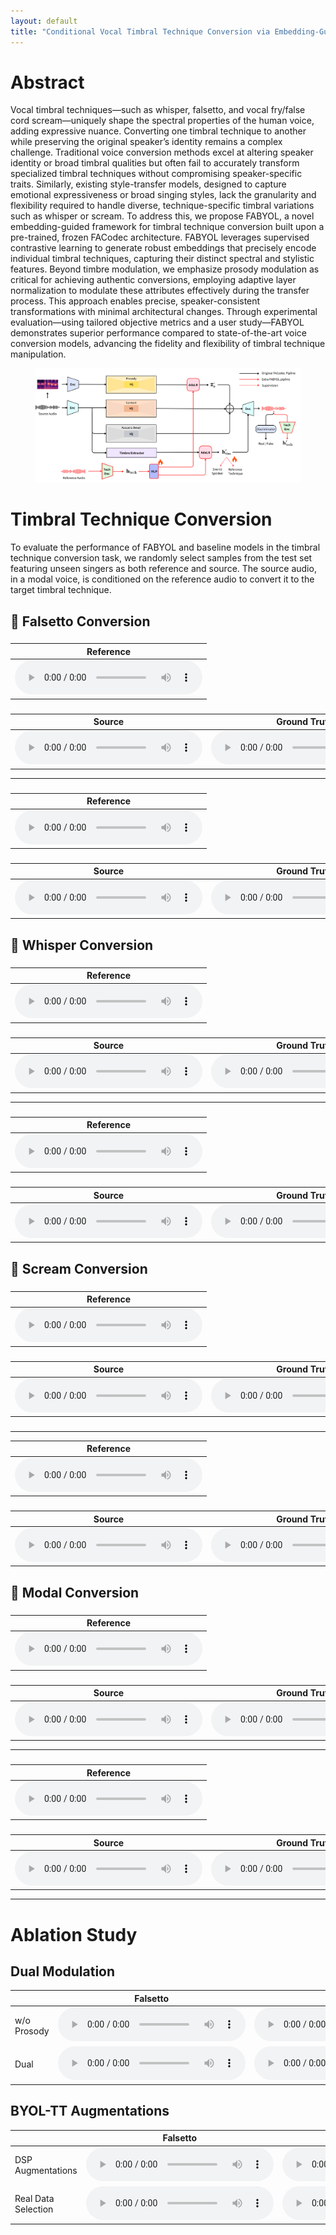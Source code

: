 ```yaml
---
layout: default
title: "Conditional Vocal Timbral Technique Conversion via Embedding-Guided Attribute Modulation"
---
```


<!-- Link to custom CSS to hide GitHub button and footer -->
<link rel="stylesheet" href="/assets/css/style.css">

<h1>Abstract</h1>

Vocal timbral techniques—such as whisper, falsetto, and vocal fry/false cord scream—uniquely shape the spectral properties of the human voice, adding expressive nuance. Converting one timbral technique to another while preserving the original speaker’s identity remains a complex challenge. Traditional voice conversion methods excel at altering speaker identity or broad timbral qualities but often fail to accurately transform specialized timbral techniques without compromising speaker-specific traits. Similarly, existing style-transfer models, designed to capture emotional expressiveness or broad singing styles, lack the granularity and flexibility required to handle diverse, technique-specific timbral variations such as whisper or scream. To address this, we propose FABYOL, a novel embedding-guided framework for timbral technique conversion built upon a pre-trained, frozen FACodec architecture. FABYOL leverages supervised contrastive learning to generate robust embeddings that precisely encode individual timbral techniques, capturing their distinct spectral and stylistic features. Beyond timbre modulation, we emphasize prosody modulation as critical for achieving authentic conversions, employing adaptive layer normalization to modulate these attributes effectively during the transfer process. This approach enables precise, speaker-consistent transformations with minimal architectural changes. Through experimental evaluation—using tailored objective metrics and a user study—FABYOL demonstrates superior performance compared to state-of-the-art voice conversion models, advancing the fidelity and flexibility of timbral technique manipulation.
<figure>
  <img src="figure/FABYOL_model (1).png" alt="FABYOL Model Architecture">
</figure>

<h1>Timbral Technique Conversion</h1>

To evaluate the performance of FABYOL and baseline models in the timbral technique conversion task, we randomly select samples from the test set featuring unseen singers as both reference and source. The source audio, in a modal voice, is conditioned on the reference audio to convert it to the target timbral technique.

<h2>🎵 Falsetto Conversion</h2>

<h3></h3>
<table class="reference-files">
  <thead>
    <tr>
      <th>Reference</th>
    </tr>
  </thead>
  <tbody>
    <tr>
      <td><audio controls src="audio/conversion/falsetto/1/ref_jvs001_falset10_BASIC5000_1635.wav"></audio></td>
    </tr>
  </tbody>
</table>
<h3></h3>
<table class="model-comparisons">
  <thead>
    <tr>
      <th>Source</th>
      <th>Ground Truth</th>
      <th>CosyVoice</th>
      <th>FreeVC</th>
      <th>FACodec</th>
      <th>FABYOL (Proposed)</th>
    </tr>
  </thead>
  <tbody>
    <tr>
      <td><audio controls src="audio/conversion/falsetto/1/source_jvs021_parallel100_VOICEACTRESS100_005.wav"></audio></td>
      <td><audio controls src="audio/conversion/falsetto/1/GT_jvs021_falset10_VOICEACTRESS100_005.wav"></audio></td>
      <td><audio controls src="audio/conversion/falsetto/1/COSYjvs021_parallel100_VOICEACTRESS100_005_to_falsetto_jvs001_falset10_BASIC5000_1635.wav"></audio></td>
      <td><audio controls src="audio/conversion/falsetto/1/Free_jvs021_parallel100_VOICEACTRESS100_005_to_falsetto_jvs001_falset10_BASIC5000_1635.wav"></audio></td>
      <td><audio controls src="audio/conversion/falsetto/1/ORI_jvs021_parallel100_VOICEACTRESS100_005_to_falsetto_jvs001_falset10_BASIC5000_1635.wav"></audio></td>
      <td><audio controls src="audio/conversion/falsetto/1/PRO_jvs021_parallel100_VOICEACTRESS100_005_to_falsetto_ref1_jvs001_falset10_BASIC5000_1635.wav"></audio></td>
    </tr>
  </tbody>
</table>
<hr>
<h3></h3>
<table class="reference-files">
  <thead>
    <tr>
      <th>Reference</th>
    </tr>
  </thead>
  <tbody>
    <tr>
      <td><audio controls src="audio/conversion/falsetto/2/jvs019_falset10_VOICEACTRESS100_003.wav"></audio></td>
    </tr>
  </tbody>
</table>
<h3></h3>
<table class="model-comparisons">
  <thead>
    <tr>
      <th>Source</th>
      <th>Ground Truth</th>
      <th>CosyVoice</th>
      <th>FreeVC</th>
      <th>FACodec</th>
      <th>FABYOL (Proposed)</th>
    </tr>
  </thead>
  <tbody>
    <tr>
      <td><audio controls src="audio/conversion/falsetto/2/SOUCREjvs047_parallel100_VOICEACTRESS100_001.wav"></audio></td>
      <td><audio controls src="audio/conversion/falsetto/2/GT_jvs047_falset10_VOICEACTRESS100_001.wav"></audio></td>
      <td><audio controls src="audio/conversion/falsetto/2/COSY_jvs047_parallel100_VOICEACTRESS100_001_to_falsetto_jvs019_falset10_VOICEACTRESS100_003.wav"></audio></td>
      <td><audio controls src="audio/conversion/falsetto/2/FREE_jvs047_parallel100_VOICEACTRESS100_002_to_falsetto_jvs019_falset10_VOICEACTRESS100_003.wav"></audio></td>
      <td><audio controls src="audio/conversion/falsetto/2/ORI_jvs047_parallel100_VOICEACTRESS100_001_to_falsetto_jvs019_falset10_VOICEACTRESS100_003.wav"></audio></td>
      <td><audio controls src="audio/conversion/falsetto/2/FABYOL_jvs047_parallel100_VOICEACTRESS100_001_to_falsetto_ref2_jvs019_falset10_VOICEACTRESS100_003.wav"></audio></td>
    </tr>
  </tbody>
</table>

<h2>🎵 Whisper Conversion</h2>
<h3></h3>
<table class="reference-files">
  <thead>
    <tr>
      <th>Reference</th>
    </tr>
  </thead>
  <tbody>
    <tr>
      <td><audio controls src="audio/conversion/whisper/1/ref_jvs019_whisper10_TRAVEL1000_0391.wav"></audio></td>
    </tr>
  </tbody>
</table>

<h3></h3>
<table class="model-comparisons">
  <thead>
    <tr>
      <th>Source</th>
      <th>Ground Truth</th>
      <th>CosyVoice</th>
      <th>FreeVC</th>
      <th>FACodec</th>
      <th>FABYOL (Proposed)</th>
    </tr>
  </thead>
  <tbody>
    <tr>
      <td><audio controls src="audio/conversion/whisper/1/jvs025_parallel100_VOICEACTRESS100_002.wav"></audio></td>
      <td><audio controls src="audio/conversion/whisper/1/GT_jvs025_whisper10_VOICEACTRESS100_002.wav"></audio></td>
      <td><audio controls src="audio/conversion/whisper/1/COSY_jvs025_parallel100_VOICEACTRESS100_002_to_whisper_jvs019_whisper10_TRAVEL1000_0391.wav"></audio></td>
      <td><audio controls src="audio/conversion/whisper/1/FREE_jvs025_parallel100_VOICEACTRESS100_001_to_whisper_jvs019_whisper10_TRAVEL1000_0391.wav"></audio></td>
      <td><audio controls src="audio/conversion/whisper/1/ORI_jvs025_parallel100_VOICEACTRESS100_002_to_whisper_jvs019_whisper10_TRAVEL1000_0391.wav"></audio></td>
      <td><audio controls src="audio/conversion/whisper/1/PRO_jvs025_parallel100_VOICEACTRESS100_002_to_whisper_ref2_jvs019_whisper10_TRAVEL1000_0391.wav"></audio></td>
    </tr>
  </tbody>
</table>
<hr>
<h3></h3>
<table class="reference-files">
  <thead>
    <tr>
      <th>Reference</th>
    </tr>
  </thead>
  <tbody>
    <tr>
      <td><audio controls src="audio/conversion/whisper/2/ref_jvs001_whisper10_BASIC5000_1140.wav"></audio></td>
    </tr>
  </tbody>
</table>
<h3></h3>
<table class="model-comparisons">
  <thead>
    <tr>
      <th>Source</th>
      <th>Ground Truth</th>
      <th>CosyVoice</th>
      <th>FreeVC</th>
      <th>FACodec</th>
      <th>FABYOL (Proposed)</th>
    </tr>
  </thead>
  <tbody>
    <tr>
      <td><audio controls src="audio/conversion/whisper/2/jvs021_parallel100_VOICEACTRESS100_003.wav"></audio></td>
      <td><audio controls src="audio/conversion/whisper/2/GT_jvs021_whisper10_VOICEACTRESS100_003.wav"></audio></td>
      <td><audio controls src="audio/conversion/whisper/2/COSY_jvs021_parallel100_VOICEACTRESS100_003_to_whisper_jvs001_whisper10_BASIC5000_1140.wav"></audio></td>
      <td><audio controls src="audio/conversion/whisper/2/FREE_jvs021_parallel100_VOICEACTRESS100_003_to_whisper_jvs001_whisper10_BASIC5000_1140.wav"></audio></td>
      <td><audio controls src="audio/conversion/whisper/2/ORI_jvs021_parallel100_VOICEACTRESS100_003_to_whisper_jvs001_whisper10_BASIC5000_1140.wav"></audio></td>
      <td><audio controls src="audio/conversion/whisper/2/PRO_jvs021_parallel100_VOICEACTRESS100_003_to_whisper_ref1_jvs001_whisper10_BASIC5000_1140.wav"></audio></td>
    </tr>
  </tbody>
</table>

<h2>🎵 Scream Conversion</h2>
<h3></h3>
<table class="reference-files">
  <thead>
    <tr>
      <th>Reference</th>
    </tr>
  </thead>
  <tbody>
    <tr>
      <td><audio controls src="audio/conversion/scream/1/ref_GeneraStudios_MetalScreams_110_AllTheThings_High.wav"></audio></td>
    </tr>
  </tbody>
</table>
<h3></h3>
<table class="model-comparisons">
  <thead>
    <tr>
      <th>Source</th>
      <th>Ground Truth</th>
      <th>CosyVoice</th>
      <th>FreeVC</th>
      <th>FACodec</th>
      <th>FABYOL (Proposed)</th>
    </tr>
  </thead>
  <tbody>
    <tr>
      <td><audio controls src="audio/conversion/scream/1/Jun_clean_01.wav"></audio></td>
      <td><audio controls src="audio/conversion/scream/1/GT_Jun_scream_01.wav"></audio></td>
      <td><audio controls src="audio/conversion/scream/1/COSYJun_clean_01_to_scream_GeneraStudios_MetalScreams_110_AllTheThings_High.wav"></audio></td>
      <td><audio controls src="audio/conversion/scream/1/Jun_clean_01_to_scream_GeneraStudios_MetalScreams_110_AllTheThings_High.wav"></audio></td>
      <td><audio controls src="audio/conversion/scream/1/ORI_Jun_clean_01_to_scream_GeneraStudios_MetalScreams_110_AllTheThings_High.wav"></audio></td>
      <td><audio controls src="audio/conversion/scream/1/PRO_Jun_clean_01_to_scream_ref1_GeneraStudios_MetalScreams_110_AllTheThings_High.wav"></audio></td>
    </tr>
  </tbody>
</table>
<h3></h3>
<hr>
<table class="reference-files">
  <thead>
    <tr>
      <th>Reference</th>
    </tr>
  </thead>
  <tbody>
    <tr>
      <td><audio controls src="audio/conversion/scream/2/ref_GeneraStudios_MetalScreams_110_WeAreTheHate.wav"></audio></td>
    </tr>
  </tbody>
</table>
<h3></h3>
<table class="model-comparisons">
  <thead>
    <tr>
      <th>Source</th>
      <th>Ground Truth</th>
      <th>CosyVoice</th>
      <th>FreeVC</th>
      <th>FACodec</th>
      <th>FABYOL (Proposed)</th>
    </tr>
  </thead>
  <tbody>
    <tr>
      <td><audio controls src="audio/conversion/scream/2/Wayne_clean_01.wav"></audio></td>
      <td><audio controls src="audio/conversion/scream/2/GT_Wayne_scream_01.wav"></audio></td>
      <td><audio controls src="audio/conversion/scream/2/COSY_Wayne_clean_01_to_scream_GeneraStudios_MetalScreams_110_WeAreTheHate.wav"></audio></td>
      <td><audio controls src="audio/conversion/scream/2/FREEWayne_clean_01_to_scream_GeneraStudios_MetalScreams_110_AllTheThings_High.wav"></audio></td>
      <td><audio controls src="audio/conversion/scream/2/ORI_Wayne_clean_01_to_scream_GeneraStudios_MetalScreams_110_WeAreTheHate.wav"></audio></td>
      <td><audio controls src="audio/conversion/scream/2/PRO_Wayne_clean_01_to_scream_ref1_GeneraStudios_MetalScreams_110_WeAreTheHate.wav"></audio></td>
    </tr>
  </tbody>
</table>

<h2>🎵 Modal Conversion</h2>

<h3></h3>
<table class="reference-files">
  <thead>
    <tr>
      <th>Reference</th>
    </tr>
  </thead>
  <tbody>
    <tr>
      <td><audio controls src="audio/conversion/spksim/1/jvs019_parallel100_VOICEACTRESS100_099.wav"></audio></td>
    </tr>
  </tbody>
</table>

<h3></h3>
<table class="model-comparisons">
  <thead>
    <tr>
      <th>Source</th>
      <th>Ground Truth</th>
      <th>CosyVoice</th>
      <th>FreeVC</th>
      <th>FACodec</th>
      <th>FABYOL (Proposed)</th>
    </tr>
  </thead>
  <tbody>
    <tr>
      <td><audio controls src="audio/conversion/spksim/1/jvs034_parallel100_VOICEACTRESS100_002.wav"></audio></td>
      <td><audio controls src="audio/conversion/spksim/1/GT_jvs034_parallel100_VOICEACTRESS100_002.wav"></audio></td>
      <td><audio controls src="audio/conversion/spksim/1/COSY_jvs034_parallel100_VOICEACTRESS100_002_to_modal_jvs019_parallel100_VOICEACTRESS100_099.wav"></audio></td>
      <td><audio controls src="audio/conversion/spksim/1/FREE_jvs034_parallel100_VOICEACTRESS100_002_to_modal_jvs019_parallel100_VOICEACTRESS100_099.wav"></audio></td>
      <td><audio controls src="audio/conversion/spksim/1/ORI_jvs034_parallel100_VOICEACTRESS100_002_to_modal_jvs019_parallel100_VOICEACTRESS100_099.wav"></audio></td>
      <td><audio controls src="audio/conversion/spksim/1/PRO_jvs034_parallel100_VOICEACTRESS100_002_to_modal_ref2_jvs019_parallel100_VOICEACTRESS100_099.wav"></audio></td>
    </tr>
  </tbody>
</table>
<hr>
<h3></h3>
<table class="reference-files">
  <thead>
    <tr>
      <th>Reference</th>
    </tr>
  </thead>
  <tbody>
    <tr>
      <td><audio controls src="audio/conversion/spksim/2/jvs001_parallel100_VOICEACTRESS100_091.wav"></audio></td>
    </tr>
  </tbody>
</table>

<h3></h3>
<table class="model-comparisons">
  <thead>
    <tr>
      <th>Source</th>
      <th>Ground Truth</th>
      <th>CosyVoice</th>
      <th>FreeVC</th>
      <th>FACodec</th>
      <th>FABYOL (Proposed)</th>
    </tr>
  </thead>
  <tbody>
    <tr>
      <td><audio controls src="audio/conversion/spksim/2/jvs066_parallel100_VOICEACTRESS100_004.wav"></audio></td>
      <td><audio controls src="audio/conversion/spksim/2/GT_jvs066_parallel100_VOICEACTRESS100_004.wav"></audio></td>
      <td><audio controls src="audio/conversion/spksim/2/COSY_jvs066_parallel100_VOICEACTRESS100_004_to_modal_jvs001_parallel100_VOICEACTRESS100_091.wav"></audio></td>
      <td><audio controls src="audio/conversion/spksim/2/FREE_jvs066_parallel100_VOICEACTRESS100_004_to_modal_jvs001_parallel100_VOICEACTRESS100_091.wav"></audio></td>
      <td><audio controls src="audio/conversion/spksim/2/ORI_jvs066_parallel100_VOICEACTRESS100_004_to_modal_jvs001_parallel100_VOICEACTRESS100_091.wav"></audio></td>
      <td><audio controls src="audio/conversion/spksim/2/PRO_jvs066_parallel100_VOICEACTRESS100_004_to_modal_ref1_jvs001_parallel100_VOICEACTRESS100_091.wav"></audio></td>
    </tr>
  </tbody>
</table>

<hr>

<h1>Ablation Study</h1>

<h2>Dual Modulation</h2>

<table class="model-comparisons">
  <thead>
    <tr>
      <th></th>
      <th>Falsetto</th>
      <th>Whisper</th>
      <th>Scream</th>
      <th>Modal</th>
    </tr>
  </thead>
  <tbody>
    <tr>
      <td>w/o Prosody</td>
      <td><audio controls src="audio/conversion/ablation/dual_modulation/falsetto/FABYOL_no_prosody_jvs021_parallel100_VOICEACTRESS100_005_to_falsetto_ref1_jvs001_falset10_BASIC5000_1635.wav"></audio></td>
      <td><audio controls src="audio/conversion/ablation/dual_modulation/whisper/FABYOL_no_prosody_jvs021_parallel100_VOICEACTRESS100_005_to_whisper_ref1_jvs001_whisper10_BASIC5000_1635.wav"></audio></td>
      <td><audio controls src="audio/conversion/ablation/dual_modulation/scream/FABYOL_no_prosody_jvs021_parallel100_VOICEACTRESS100_005_to_scream_ref1_jvs001_scream10_BASIC5000_1635.wav"></audio></td>
      <td><audio controls src="audio/conversion/ablation/dual_modulation/modal/FABYOL_no_prosody_jvs021_parallel100_VOICEACTRESS100_005_to_modal_ref1_jvs001_modal10_BASIC5000_1635.wav"></audio></td>
    </tr>
    <tr>
      <td>Dual</td>
      <td><audio controls src="audio/conversion/ablation/dual_modulation/falsetto/FABYOL_dual_jvs021_parallel100_VOICEACTRESS100_005_to_falsetto_ref1_jvs001_falset10_BASIC5000_1635.wav"></audio></td>
      <td><audio controls src="audio/conversion/ablation/dual_modulation/whisper/FABYOL_dual_jvs021_parallel100_VOICEACTRESS100_005_to_whisper_ref1_jvs001_whisper10_BASIC5000_1635.wav"></audio></td>
      <td><audio controls src="audio/conversion/ablation/dual_modulation/scream/FABYOL_dual_jvs021_parallel100_VOICEACTRESS100_005_to_scream_ref1_jvs001_scream10_BASIC5000_1635.wav"></audio></td>
      <td><audio controls src="audio/conversion/ablation/dual_modulation/modal/FABYOL_dual_jvs021_parallel100_VOICEACTRESS100_005_to_modal_ref1_jvs001_modal10_BASIC5000_1635.wav"></audio></td>
    </tr>
  </tbody>
</table>

<h2>BYOL-TT Augmentations</h2>

<table class="model-comparisons">
  <thead>
    <tr>
      <th></th>
      <th>Falsetto</th>
      <th>Whisper</th>
      <th>Scream</th>
      <th>Modal</th>
    </tr>
  </thead>
  <tbody>
    <tr>
      <td>DSP Augmentations</td>
      <td><audio controls src="audio/conversion/ablation/byol_tt/falsetto/FABYOL_dsp_aug_jvs021_parallel100_VOICEACTRESS100_005_to_falsetto_ref1_jvs001_falset10_BASIC5000_1635.wav"></audio></td>
      <td><audio controls src="audio/conversion/ablation/byol_tt/whisper/FABYOL_dsp_aug_jvs021_parallel100_VOICEACTRESS100_005_to_whisper_ref1_jvs001_whisper10_BASIC5000_1635.wav"></audio></td>
      <td><audio controls src="audio/conversion/ablation/byol_tt/scream/FABYOL_dsp_aug_jvs021_parallel100_VOICEACTRESS100_005_to_scream_ref1_jvs001_scream10_BASIC5000_1635.wav"></audio></td>
      <td><audio controls src="audio/conversion/ablation/byol_tt/modal/FABYOL_dsp_aug_jvs021_parallel100_VOICEACTRESS100_005_to_modal_ref1_jvs001_modal10_BASIC5000_1635.wav"></audio></td>
    </tr>
    <tr>
      <td>Real Data Selection</td>
      <td><audio controls src="audio/conversion/ablation/byol_tt/falsetto/FABYOL_real_data_jvs021_parallel100_VOICEACTRESS100_005_to_falsetto_ref1_jvs001_falset10_BASIC5000_1635.wav"></audio></td>
      <td><audio controls src="audio/conversion/ablation/byol_tt/whisper/FABYOL_real_data_jvs021_parallel100_VOICEACTRESS100_005_to_whisper_ref1_jvs001_whisper10_BASIC5000_1635.wav"></audio></td>
      <td><audio controls src="audio/conversion/ablation/byol_tt/scream/FABYOL_real_data_jvs021_parallel100_VOICEACTRESS100_005_to_scream_ref1_jvs001_scream10_BASIC5000_1635.wav"></audio></td>
      <td><audio controls src="audio/conversion/ablation/byol_tt/modal/FABYOL_real_data_jvs021_parallel100_VOICEACTRESS100_005_to_modal_ref1_jvs001_modal10_BASIC5000_1635.wav"></audio></td>
    </tr>
  </tbody>
</table>

